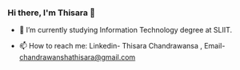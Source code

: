 ### Hi there, I'm Thisara 👋

 

<!--  -🔭 I’m currently working on ... -->
- 🌱 I’m currently studying Information Technology degree at SLIIT.
<!-- - 👯 I’m looking to collaborate on ... -->
<!-- - 🤔 I’m looking for help with ... -->
<!-- - 💬 Ask me about ... -->
- 📫 How to reach me: Linkedin- Thisara Chandrawansa , Email- chandrawanshathisara@gmail.com
<!-- - 😄 Pronouns: ...  
- ⚡ Fun fact: ... -->
 
